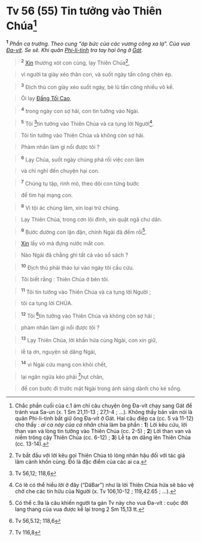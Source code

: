 # Tv 56 (55) Tin tưởng vào Thiên Chúa[^1-656dc46e-3654-46df-8273-5ea47e563348]
<sup><b>1</b></sup> *Phần ca trưởng. Theo cung “áp bức của các vương công xa lạ”. Của vua [Đa-vít](). Se sẽ. Khi quân [Phi-li-tinh]() tra tay hại ông ở [Gát]().*


> <sup><b>2</b></sup> [Xin]() thương xót con cùng, lạy Thiên Chúa[^2-656dc46e-3654-46df-8273-5ea47e563348],
>


> vì người ta giày xéo thân con, và suốt ngày tấn công chèn ép.
>


> <sup><b>3</b></sup> Địch thù con giày xéo suốt ngày, bè lũ tấn công nhiều vô kể.
>


> Ôi lạy [Đấng Tối Cao](),
>


> <sup><b>4</b></sup> trong ngày con sợ hãi, con tin tưởng vào Ngài.
>


> <sup><b>5</b></sup> Tôi [^1@-656dc46e-3654-46df-8273-5ea47e563348]tin tưởng vào Thiên Chúa và ca tụng lời Người[^3-656dc46e-3654-46df-8273-5ea47e563348].
>


> Tôi tin tưởng vào Thiên Chúa và không còn sợ hãi.
>


> Phàm nhân làm gì nổi được tôi ?
>


> <sup><b>6</b></sup> Lạy Chúa, suốt ngày chúng phá rối việc con làm
>


> và chỉ nghĩ đến chuyện hại con.
>


> <sup><b>7</b></sup> Chúng tụ tập, rình mò, theo dõi con từng bước
>


> để tìm hại mạng con.
>


> <sup><b>8</b></sup> Vì tội ác chúng làm, xin loại trừ chúng.
>


> Lạy Thiên Chúa, trong cơn lôi đình, xin quật ngã chư dân.
>


> <sup><b>9</b></sup> Bước đường con lận đận, chính Ngài đã đếm rồi[^4-656dc46e-3654-46df-8273-5ea47e563348].
>


> [Xin]() lấy vò mà đựng nước mắt con.
>


> Nào Ngài đã chẳng ghi tất cả vào sổ sách ?
>


> <sup><b>10</b></sup> Địch thù phải tháo lui vào ngày tôi cầu cứu.
>


> Tôi biết rằng : Thiên Chúa ở bên tôi.
>


> <sup><b>11</b></sup> Tôi tin tưởng vào Thiên Chúa và ca tụng lời Người ;
>


> tôi ca tụng lời CHÚA.
>


> <sup><b>12</b></sup> Tôi [^2@-656dc46e-3654-46df-8273-5ea47e563348]tin tưởng vào Thiên Chúa và không còn sợ hãi ;
>


> phàm nhân làm gì nổi được tôi ?
>


> <sup><b>13</b></sup> Lạy Thiên Chúa, lời khấn hứa cùng Ngài, con xin giữ,
>


> lễ tạ ơn, nguyện sẽ dâng Ngài,
>


> <sup><b>14</b></sup> vì Ngài cứu mạng con khỏi chết,
>


> lại ngăn ngừa kẻo phải [^3@-656dc46e-3654-46df-8273-5ea47e563348]hụt chân,
>


> để con bước đi trước mặt Ngài trong ánh sáng dành cho kẻ sống.
>

[^1-656dc46e-3654-46df-8273-5ea47e563348]: Chắc phần cuối của c.1 ám chỉ câu chuyện ông Đa-vít chạy sang Gát để tránh vua Sa-un (x. 1 Sm 21,11-13 ; 27,1-4 ; ...). Không thấy bản văn nói là quân Phi-li-tinh bắt giữ ông Đa-vít ở Gát. Hai câu điệp ca (cc. 5 và 11-12) cho thấy : *ai ca này của cá nhân* chia làm ba phần : **1**) Lời kêu cứu, lời than van và lòng tin tưởng vào Thiên Chúa (cc. 2-5) ; **2**) Lời than van và niềm trông cậy Thiên Chúa (cc. 6-12) ; **3**) Lễ tạ ơn dâng lên Thiên Chúa (cc. 13-14).
[^2-656dc46e-3654-46df-8273-5ea47e563348]: Tv bắt đầu với lời kêu gọi Thiên Chúa tỏ lòng nhân hậu đối với tác giả lâm cảnh khốn cùng. Đó là đặc điểm của các ai ca.
[^3-656dc46e-3654-46df-8273-5ea47e563348]: Có lẽ có thể hiểu *lời* ở đây (“DäBar”) như là lời Thiên Chúa hứa sẽ bảo vệ chở che các tín hữu của Người (x. Tv 106,10-12 ; 119,42.65 ; ...).
[^4-656dc46e-3654-46df-8273-5ea47e563348]: Có thể c.9a là câu khiến người ta gán Tv này cho vua Đa-vít : cuộc đời lang thang của vua được kể lại trong 2 Sm 15,13 tt.
[^1@-656dc46e-3654-46df-8273-5ea47e563348]: Tv 56,12; 118,6
[^2@-656dc46e-3654-46df-8273-5ea47e563348]: Tv 56,5.12; 118,6
[^3@-656dc46e-3654-46df-8273-5ea47e563348]: Tv 116,8